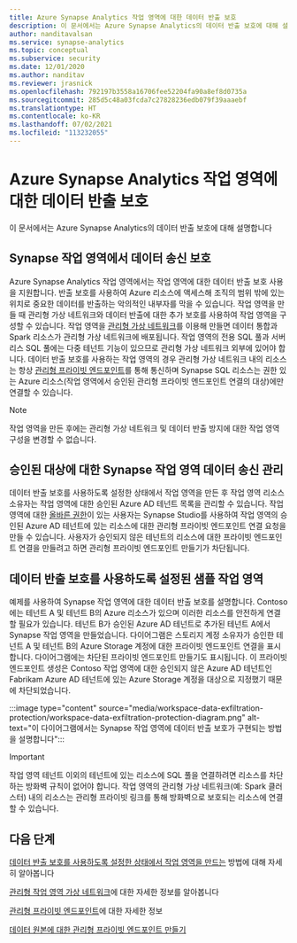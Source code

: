 ```yaml
---
title: Azure Synapse Analytics 작업 영역에 대한 데이터 반출 보호
description: 이 문서에서는 Azure Synapse Analytics의 데이터 반출 보호에 대해 설명합니다
author: nanditavalsan
ms.service: synapse-analytics
ms.topic: conceptual
ms.subservice: security
ms.date: 12/01/2020
ms.author: nanditav
ms.reviewer: jrasnick
ms.openlocfilehash: 792197b3558a16706fee52204fa90a8ef8d0735a
ms.sourcegitcommit: 285d5c48a03fcda7c27828236edb079f39aaaebf
ms.translationtype: HT
ms.contentlocale: ko-KR
ms.lasthandoff: 07/02/2021
ms.locfileid: "113232055"
---
```

# <a name="data-exfiltration-protection-for-azure-synapse-analytics-workspaces"></a>Azure Synapse Analytics 작업 영역에 대한 데이터 반출 보호
이 문서에서는 Azure Synapse Analytics의 데이터 반출 보호에 대해 설명합니다

## <a name="securing-data-egress-from-synapse-workspaces"></a>Synapse 작업 영역에서 데이터 송신 보호
Azure Synapse Analytics 작업 영역에서는 작업 영역에 대한 데이터 반출 보호 사용을 지원합니다. 반출 보호를 사용하여 Azure 리소스에 액세스해 조직의 범위 밖에 있는 위치로 중요한 데이터를 반출하는 악의적인 내부자를 막을 수 있습니다. 작업 영역을 만들 때 관리형 가상 네트워크와 데이터 반출에 대한 추가 보호를 사용하여 작업 영역을 구성할 수 있습니다. 작업 영역을 [관리형 가상 네트워크](./synapse-workspace-managed-vnet.md)를 이용해 만들면 데이터 통합과 Spark 리소스가 관리형 가상 네트워크에 배포됩니다. 작업 영역의 전용 SQL 풀과 서버리스 SQL 풀에는 다중 테넌트 기능이 있으므로 관리형 가상 네트워크 외부에 있어야 합니다. 데이터 반출 보호를 사용하는 작업 영역의 경우 관리형 가상 네트워크 내의 리소스는 항상 [관리형 프라이빗 엔드포인트](./synapse-workspace-managed-private-endpoints.md)를 통해 통신하며 Synapse SQL 리소스는 권한 있는 Azure 리소스(작업 영역에서 승인된 관리형 프라이빗 엔드포인트 연결의 대상)에만 연결할 수 있습니다. 

> [!Note]
> 작업 영역을 만든 후에는 관리형 가상 네트워크 및 데이터 반출 방지에 대한 작업 영역 구성을 변경할 수 없습니다.

## <a name="managing-synapse-workspace-data-egress-to-approved-targets"></a>승인된 대상에 대한 Synapse 작업 영역 데이터 송신 관리
데이터 반출 보호를 사용하도록 설정한 상태에서 작업 영역을 만든 후 작업 영역 리소스 소유자는 작업 영역에 대한 승인된 Azure AD 테넌트 목록을 관리할 수 있습니다. 작업 영역에 대한 [올바른 권한](./synapse-workspace-access-control-overview.md)이 있는 사용자는 Synapse Studio를 사용하여 작업 영역의 승인된 Azure AD 테넌트에 있는 리소스에 대한 관리형 프라이빗 엔드포인트 연결 요청을 만들 수 있습니다. 사용자가 승인되지 않은 테넌트의 리소스에 대한 프라이빗 엔드포인트 연결을 만들려고 하면 관리형 프라이빗 엔드포인트 만들기가 차단됩니다.

## <a name="sample-workspace-with-data-exfiltration-protection-enabled"></a>데이터 반출 보호를 사용하도록 설정된 샘플 작업 영역
예제를 사용하여 Synapse 작업 영역에 대한 데이터 반출 보호를 설명합니다. Contoso에는 테넌트 A 및 테넌트 B의 Azure 리소스가 있으며 이러한 리소스를 안전하게 연결할 필요가 있습니다. 테넌트 B가 승인된 Azure AD 테넌트로 추가된 테넌트 A에서 Synapse 작업 영역을 만들었습니다. 다이어그램은 스토리지 계정 소유자가 승인한 테넌트 A 및 테넌트 B의 Azure Storage 계정에 대한 프라이빗 엔드포인트 연결을 표시합니다. 다이어그램에는 차단된 프라이빗 엔드포인트 만들기도 표시됩니다. 이 프라이빗 엔드포인트 생성은 Contoso 작업 영역에 대한 승인되지 않은 Azure AD 테넌트인 Fabrikam Azure AD 테넌트에 있는 Azure Storage 계정을 대상으로 지정했기 때문에 차단되었습니다.

:::image type="content" source="media/workspace-data-exfiltration-protection/workspace-data-exfiltration-protection-diagram.png" alt-text="이 다이어그램에서는 Synapse 작업 영역에 데이터 반출 보호가 구현되는 방법을 설명합니다":::

>[!IMPORTANT]
>
> 작업 영역 테넌트 이외의 테넌트에 있는 리소스에 SQL 풀을 연결하려면 리소스를 차단하는 방화벽 규칙이 없어야 합니다. 작업 영역의 관리형 가상 네트워크(예: Spark 클러스터) 내의 리소스는 관리형 프라이빗 링크를 통해 방화벽으로 보호되는 리소스에 연결할 수 있습니다.
> >

## <a name="next-steps"></a>다음 단계

[데이터 반출 보호를 사용하도록 설정한 상태에서 작업 영역을 만드는](./how-to-create-a-workspace-with-data-exfiltration-protection.md) 방법에 대해 자세히 알아봅니다

[관리형 작업 영역 가상 네트워크](./synapse-workspace-managed-vnet.md)에 대한 자세한 정보를 알아봅니다

[관리형 프라이빗 엔드포인트](./synapse-workspace-managed-private-endpoints.md)에 대한 자세한 정보

[데이터 원본에 대한 관리형 프라이빗 엔드포인트 만들기](./how-to-create-managed-private-endpoints.md)
